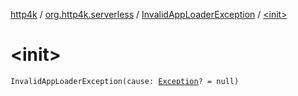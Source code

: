 [http4k](../../index.md) / [org.http4k.serverless](../index.md) / [InvalidAppLoaderException](index.md) / [&lt;init&gt;](./-init-.md)

# &lt;init&gt;

`InvalidAppLoaderException(cause: `[`Exception`](https://kotlinlang.org/api/latest/jvm/stdlib/kotlin/-exception/index.html)`? = null)`